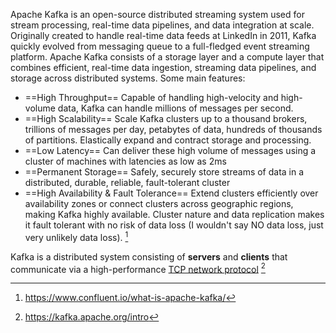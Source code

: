 Apache Kafka is an open-source distributed streaming system used for stream processing, real-time data pipelines, and data integration at scale. Originally created to handle real-time data feeds at LinkedIn in 2011, Kafka quickly evolved from messaging queue to a full-fledged event streaming platform. Apache Kafka consists of a storage layer and a compute layer that combines efficient, real-time data ingestion, streaming data pipelines, and storage across distributed systems.
Some main features:
- ==High Throughput==
  Capable of handling high-velocity and high-volume data, Kafka can handle millions of messages per second.
- ==High Scalability==
  Scale Kafka clusters up to a thousand brokers, trillions of messages per day, petabytes of data, hundreds of thousands of partitions. Elastically expand and contract storage and processing.
- ==Low Latency==
  Can deliver these high volume of messages using a cluster of machines with latencies as low as 2ms
- ==Permanent Storage==
  Safely, securely store streams of data in a distributed, durable, reliable, fault-tolerant cluster
- ==High Availability & Fault Tolerance==
  Extend clusters efficiently over availability zones or connect clusters across geographic regions, making Kafka highly available. Cluster nature and data replication makes it fault tolerant with no risk of data loss (I wouldn't say NO data loss, just very unlikely data loss).
[^1]

Kafka is a distributed system consisting of **servers** and **clients** that communicate via a high-performance [TCP network protocol](https://kafka.apache.org/protocol.html) [^2]

[^1]: https://www.confluent.io/what-is-apache-kafka/
[^2]: https://kafka.apache.org/intro
